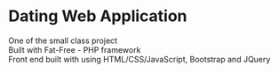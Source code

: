 # Dating Web Application
One of the small class project\
Built with Fat-Free - PHP framework\
Front end built with using HTML/CSS/JavaScript, Bootstrap and JQuery
